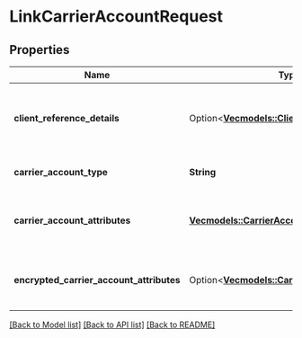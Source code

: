 # LinkCarrierAccountRequest

## Properties

Name | Type | Description | Notes
------------ | ------------- | ------------- | -------------
**client_reference_details** | Option<[**Vec<models::ClientReferenceDetail>**](ClientReferenceDetail.md)> | Object to pass additional information about the MCI Integrator shipperType: List of ClientReferenceDetail | [optional]
**carrier_account_type** | **String** | CarrierAccountType  associated with account. | 
**carrier_account_attributes** | [**Vec<models::CarrierAccountAttribute>**](CarrierAccountAttribute.md) | A list of all attributes required by the carrier in order to successfully link the merchant's account | 
**encrypted_carrier_account_attributes** | Option<[**Vec<models::CarrierAccountAttribute>**](CarrierAccountAttribute.md)> | A list of all attributes required by the carrier in order to successfully link the merchant's account | [optional]

[[Back to Model list]](../README.md#documentation-for-models) [[Back to API list]](../README.md#documentation-for-api-endpoints) [[Back to README]](../README.md)


